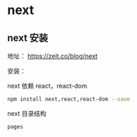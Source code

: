 # next

## next 安装

地址： https://zeit.co/blog/next

安装：

next 依赖 react，react-dom

``` bash
npm install next,react,react-dom --save
```

next 目录结构

```
pages
```